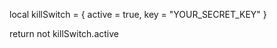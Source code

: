 local killSwitch = {
    active = true,
    key = "YOUR_SECRET_KEY"
}

return not killSwitch.active
